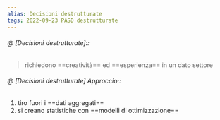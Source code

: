 ```yaml
---
alias: Decisioni destrutturate
tags: 2022-09-23 PASD destrutturate
---
```


###### @ [Decisioni destrutturate]::
> richiedono ==creatività== ed ==esperienza== in un  dato settore


###### @ [Decisioni destrutturate] Approccio::
1. tiro fuori i ==dati aggregati==
2. si creano statistiche con ==modelli di ottimizzazione==